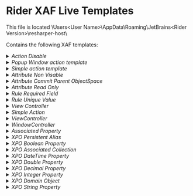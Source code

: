 # Rider XAF Live Templates

This file is located \Users\<User Name>\AppData\Roaming\JetBrains\<Rider Version>\resharper-host\

Contains the following XAF templates:

<details>
  <summary><i>Action Disable</i></summary>
  Live Code template: <b>actdisable</b>
</details>
<details>
  <summary><i>Popup Window action template</i></summary>
  Live Code template: <b>actpopw</b>
</details>
<details>
  <summary><i>Simple action template</i></summary>
  Live Code template: <b>actsmpl</b>
</details>

<details>
  <summary><i>Attribute Non Visable</i></summary>
  Live Code template: <b>attnv</b>
</details>
<details>
  <summary><i>Attribute Commit Parent ObjectSpace</i></summary>
  Live Code template: <b>attpos</b>
</details>
<details>
  <summary><i>Attribute Read Only</i></summary>
  Live Code template: <b>attro</b>
</details>
<details>
  <summary><i>Rule Required Field</i></summary>
  Live Code template: <b>rrf</b>
</details>
<details>
  <summary><i>Rule Unique Value</i></summary>
  Live Code template: <b>ruv</b>
</details>
<details>
  <summary><i>View Controller</i></summary>
  Live Code template: <b>vwctrl</b>
</details>
<details>
  <summary><i>Simple Action</i></summary>
  Live Code template: <b>xas</b>
</details>
<details>
  <summary><i>ViewController</i></summary>
  Live Code template: <b>xcv</b>
</details>
<details>
  <summary><i>WindowController</i></summary>
  Live Code template: <b>xcw</b>
</details>
<details>
  <summary><i>Associated Property</i></summary>
  Live Code template: <b>xpa</b>
</details>
<details>
  <summary><i>XPO Persistent Alias</i></summary>
  Live Code template: <b>xpalias</b>
</details>
<details>
  <summary><i>XPO Boolean Property</i></summary>
  Live Code template: <b>xpb</b>
</details>
<details>
  <summary><i>XPO Associated Collection</i></summary>
  Live Code template: <b>xpcl</b>
</details>
<details>
  <summary><i>XPO DateTime Property</i></summary>
  Live Code template: <b>xpd8</b>
</details>
<details>
  <summary><i>XPO Double Property</i></summary>
  Live Code template: <b>xpdbl</b>
</details>
<details>
  <summary><i>XPO Decimal Property</i></summary>
  Live Code template: <b>xpdec</b>
</details>
<details>
  <summary><i>XPO Integer Property</i></summary>
  Live Code template: <b>xpi</b>
</details>
<details>
  <summary><i>XPO Domain Object</i></summary>
  Live Code template: <b>xpo</b>
</details>
<details>
  <summary><i>XPO String Property</i></summary>
  Live Code template: <b>xps</b>
</details>
